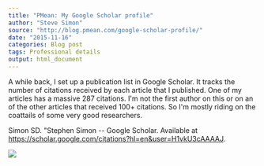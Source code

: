```yaml
---
title: "PMean: My Google Scholar profile"
author: "Steve Simon"
source: "http://blog.pmean.com/google-scholar-profile/"
date: "2015-11-16"
categories: Blog post
tags: Professional details
output: html_document
---
```


A while back, I set up a publication list in Google Scholar. It tracks
the number of citations received by each article that I published. One
of my articles has a massive 287 citations. I'm not the first author on
this or on an of the other articles that received 100+ citations. So I'm
mostly riding on the coattails of some very good
researchers.

<!---More--->

Simon SD. "Stephen Simon -- Google Scholar. Available at
<https://scholar.google.com/citations?hl=en&user=H1vkU3cAAAAJ>.

![](http://www.pmean.com/images/images/15/google-scholar-profile01.png)




